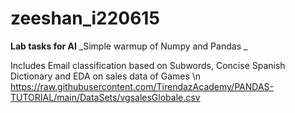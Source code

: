 # zeeshan_i220615
**Lab tasks for AI**
_Simple warmup of Numpy and Pandas _

Includes Email classification based on Subwords, Concise Spanish Dictionary and EDA on sales data of Games
\n
https://raw.githubusercontent.com/TirendazAcademy/PANDAS-TUTORIAL/main/DataSets/vgsalesGlobale.csv 

